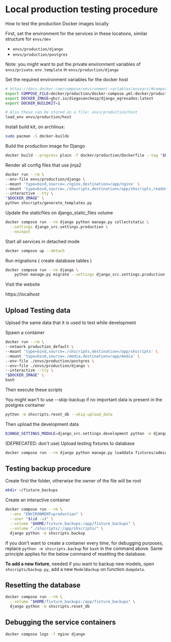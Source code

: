 # Local production testing procedure
How to test the production Docker images locally

First, set the environment for the services in these locations, similar structure for `envs/dev`

- `envs/production/django`
- `envs/production/postgres`

Note: you might want to put the private environment variables of `envs/private.env.template` in `envs/production/django`

Set the required environment variables for the docker host

```bash
# https://docs.docker.com/compose/environment-variables/envvars/#compose_file
export COMPOSE_FILE=docker/production/docker-compose.yml:docker/production/docker.localprod.yml
export DOCKER_IMAGE=ghcr.io/diegosanchezp/django_egresados:latest
export DOCKER_BUILDKIT=1

# Also these can be stored on a file: envs/production/host
load_env envs/production/host
```

Install build kit, on archlinux:

```bash
sudo pacman -S docker-buildx
```

Build the production image for Django

``` bash
docker build --progress plain -f docker/production/Dockerfile --tag "$DOCKER_IMAGE" .
```

Render all config files that use jinja2

```bash
docker run --rm \
--env-file envs/production/django \
--mount 'type=bind,source=./nginx,destination=/app/nginx' \
--mount 'type=bind,source=./shscripts,destination=/app/shscripts,readonly' \
--interactive --tty \
"$DOCKER_IMAGE" \
python shscripts/generate_templates.py
```

Update the staticfiles on django_static_files volume

```bash
docker compose run --rm django python manage.py collectstatic \
  --settings django_src.settings.production \
  --noinput
```

Start all services in detached mode

```bash
docker compose up --detach
```

Run migrations ( create database tables )

```bash
docker compose run --rm django \
    python manage.py migrate --settings django_src.settings.production
```

Visit the website

https://localhost

## Upload Testing data
Upload the same data that it is used to test while development

Spawn a container

```bash
docker run --rm \
--network production_default \
--mount 'type=bind,source=./shscripts,destination=/app/shscripts' \
--mount 'type=bind,source=./media,destination=/app/media' \
--env-file ./envs/production/postgres \
--env-file ./envs/production/django \
--interactive --tty \
"$DOCKER_IMAGE" \
bash
```

Then execute these scripts

You might wan't to use --skip-backup if no important data is present in the postgres container

```bash
python -m shscripts.reset_db --skip-upload_data
```

Then upload the development data
```bash
DJANGO_SETTINGS_MODULE=django_src.settings.development python -m django_src.apps.main.dev_data upload
```

(DEPRECATED: don't use) Upload testing fixtures to database

```bash
docker compose run --rm django python manage.py loaddata fixtures/admin.json fixtures/wagtail_pages.json
```

## Testing backup procedure
Create first the folder, otherwise the owner of the file will be root

```bash
mkdir ~/fixture_backups
```

Create an interactive container

```bash
docker compose run --rm \
  --env "ENVIRONMENT=production" \
  --user "$(id -u)" \
  --volume "$HOME/fixture_backups:/app/fixture_backups" \
  --volume "./shscripts/:/app/shscripts/" \
  django python -m shscripts.backup
```

If you don't want to create a container every time, for debugging purposes, replace `python -m shscripts.backup` for `bash` in the command above. Same principle applies for the below command of resetting the database.

**To add a new fixture**, needed if you want to backup new models, open `shscripts/backup.py`, add a new `ModelBackup` on function `dumpdata`.

## Resetting the database
```bash
docker compose run --rm \
  --volume "$HOME/fixture_backups:/app/fixture_backups" \
  django python -m shscripts.reset_db
```

## Debugging the service containers

```bash
docker compose logs -f nginx django
```

